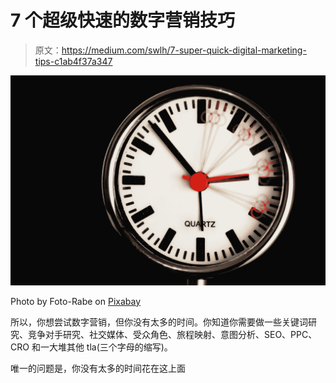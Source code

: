 # 7 个超级快速的数字营销技巧

> 原文：<https://medium.com/swlh/7-super-quick-digital-marketing-tips-c1ab4f37a347>

![](img/88ace9ed745ad51be353b16ffacbb964.png)

Photo by Foto-Rabe on [Pixabay](https://pixabay.com/en/clock-time-time-of-time-indicating-611619/)

所以，你想尝试数字营销，但你没有太多的时间。你知道你需要做一些关键词研究、竞争对手研究、社交媒体、受众角色、旅程映射、意图分析、SEO、PPC、CRO 和一大堆其他 tla(三个字母的缩写)。

唯一的问题是，你没有太多的时间花在这上面